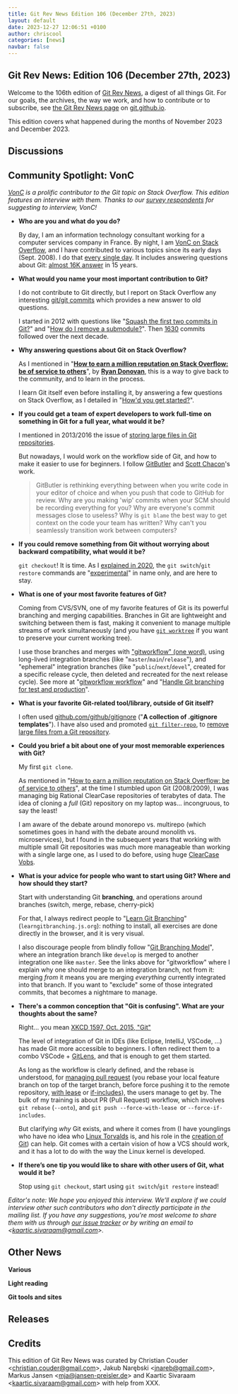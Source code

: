 ```yaml
---
title: Git Rev News Edition 106 (December 27th, 2023)
layout: default
date: 2023-12-27 12:06:51 +0100
author: chriscool
categories: [news]
navbar: false
---
```


## Git Rev News: Edition 106 (December 27th, 2023)

Welcome to the 106th edition of [Git Rev News](https://git.github.io/rev_news/rev_news/),
a digest of all things Git. For our goals, the archives, the way we work, and how to contribute or to
subscribe, see [the Git Rev News page](https://git.github.io/rev_news/rev_news/) on [git.github.io](http://git.github.io).

This edition covers what happened during the months of November 2023 and December 2023.

## Discussions

<!---
### General
-->

<!---
### Reviews
-->

<!---
### Support
-->

## Community Spotlight: VonC

_[VonC](https://stackoverflow.com/users/6309/vonc) is a
prolific contributor to the Git topic on Stack Overflow. This edition features an
interview with them. Thanks to our [survey respondents](https://git.github.io/rev_news/2023/06/30/edition-100#some-statistics-about-the-ongoing-first-git-rev-news-readers-survey)
for suggesting to interview, VonC!_

* **Who are you and what do you do?**

  By day, I am an information technology consultant working for a computer services
  company in France. By night, I am [VonC on Stack Overflow](https://stackoverflow.com/users/6309),
  and I have contributed to various topics since its early days (Sept. 2008).
  I do that [every single day](https://meta.stackexchange.com/q/122976/6309).
  It includes answering questions about Git: [almost 16K answer](https://stackoverflow.com/search?q=user:6309+[git])
  in 15 years.

* **What would you name your most important contribution to Git?**

  I do not contribute to Git directly, but I report on Stack Overflow
  any interesting [git/git commits](https://github.com/git/git/commits/master)
  which provides a new answer to old questions.

  I started in 2012 with questions like "[Squash the first two commits in Git?](https://stackoverflow.com/a/598788/6309)"
  and "[How do I remove a submodule?](https://stackoverflow.com/a/16162000/6309)".
  Then [1630](https://stackoverflow.com/search?page=33&tab=Newest&pagesize=50&q=user%3a6309%20%22see%20commit%22&searchOn=3)
  commits followed over the next decade.

* **Why answering questions about Git on Stack Overflow?**

  As I mentioned in "[**How to earn a million reputation on Stack Overflow: be of service to others**](https://stackoverflow.blog/2022/10/09/how-to-earn-a-million-reputation-on-stack-overflow-be-of-service-to-others/)",
  by **[Ryan Donovan](https://twitter.com/RThorDonovan)**, this is a way to
  give back to the community, and to learn in the process.

  I learn Git itself even before installing it, by answering a few
  questions on Stack Overflow, as I detailed in "[How'd you get started?](https://meta.stackexchange.com/a/367773/6309)".

* **If you could get a team of expert developers to work full-time on something in Git for a full year, what would it be?**

  I mentioned in 2013/2016 the issue of [storing large files in Git repositories](https://stackoverflow.com/a/17897705/6309).

  But nowadays, I would work on the workflow side of Git, and how to make
  it easier to use for beginners. I follow [GitButler](https://docs.gitbutler.com/)
  and [Scott Chacon](https://twitter.com/chacon)'s work.

  > GitButler is rethinking everything between when you write code in your editor of choice and when you push that code to GitHub for review.
  > Why are you making 'wip' commits when your SCM should be recording everything for you?
  > Why are everyone's commit messages close to useless?
  > Why is `git blame` the best way to get context on the code your team has written?
  > Why can't you seamlessly transition work between computers?

* **If you could remove something from Git without worrying about backward compatibility, what would it be?**

  `git checkout`! It is time. As I [explained in 2020](https://stackoverflow.com/questions/58003030/what-is-the-git-restore-command-and-what-is-the-difference-between-git-restor#comment115524702_58003889),
  the `git switch`/`git restore` commands are "[experimental](https://github.com/git/git/commit/4e43b7ff1ea4b6f16b93a432b6718e9ab38749bd)"
  in name only, and are here to stay.


* **What is one of your most favorite features of Git?**

  Coming from CVS/SVN, one of my favorite features of Git is its powerful
  branching and merging capabilities. Branches in Git are lightweight and
  switching between them is fast, making it convenient to manage multiple
  streams of work simultaneously (and you have [`git worktree`](https://stackoverflow.com/a/30185564/6309)
  if you want to preserve your current working tree).

  I use those branches and merges with ["gitworkflow" (one word)](https://stackoverflow.com/a/57175304/6309),
  using long-lived integration branches (like "`master`/`main`/`release`"),
  and "ephemeral" integration branches (like "`public`/`next`/`devel`",
  created for a specific release cycle, then deleted and recreated for the
  next release cycle). See more at "[gitworkflow workflow](https://stackoverflow.com/a/53405887/6309)"
  and "[Handle Git branching for test and production](https://stackoverflow.com/a/44470240/6309)".

* **What is your favorite Git-related tool/library, outside of Git itself?**

  I often used [github.com/github/gitignore](https://github.com/github/gitignore)
  ("**A collection of .gitignore templates**"). I have also used and promoted
  [`git filter-repo`](https://github.com/newren/git-filter-repo), to
  [remove large files from a Git repository](https://stackoverflow.com/a/76300821/6309).

* **Could you brief a bit about one of your most memorable experiences with Git?**

  My first `git clone`.

  As mentioned in "[How to earn a million reputation on Stack Overflow: be of service to others](https://stackoverflow.blog/2022/10/09/how-to-earn-a-million-reputation-on-stack-overflow-be-of-service-to-others/)",
  at the time I stumbled upon Git (2008/2009), I was managing big Rational
  ClearCase repositories of terabytes of data. The idea of cloning a *full* (Git)
  repository on my laptop was... incongruous, to say the least!

  I am aware of the debate around monorepo vs. multirepo (which sometimes
  goes in hand with the debate around monolith vs. microservices), but I found
  in the subsequent years that working with multiple small Git repositories was
  much more manageable than working with a single large one, as I used to do
  before, using huge [ClearCase Vobs](https://www.ibm.com/docs/en/rational-clearcase/9.0.0?topic=clearcase-about-vobs-versioned-objects).

* **What is your advice for people who want to start using Git? Where and how should they start?**

  Start with understanding Git **branching**, and operations around branches
  (switch, merge, rebase, cherry-pick)

  For that, I always redirect people to "[Learn Git Branching](https://learngitbranching.js.org)"
  (`learngitbranching.js.org`): nothing to install, all exercises are done
  directly in the browser, and it is very visual.

  I also discourage people from blindly follow "[Git Branching Model](https://nvie.com/posts/a-successful-git-branching-model/)",
  where an integration branch like `develop` is merged to another integration
  one like `master`. See the links above for "gitworkflow" where I explain
  why one should merge to an integration branch, not from it: merging *from*
  it means you are merging *everything* currently integrated into that branch.
  If you want to "exclude" some of those integrated commits, that becomes a
  nightmare to manage.

* **There's a common conception that "Git is confusing". What are your thoughts about the same?**

  Right... you mean [XKCD 1597, Oct. 2015, "Git"](https://explainxkcd.com/wiki/index.php/1597:_Git)

  The level of integration of Git in IDEs (like Eclipse, IntelliJ, VSCode, ...)
  has made Git more accessible to beginners. I often redirect them to a combo
  VSCode + [GitLens](https://marketplace.visualstudio.com/items?itemName=eamodio.gitlens),
  and that is enough to get them started.

  As long as the workflow is clearly defined, and the rebase is understood,
  for [managing pull request](https://stackoverflow.com/a/44672221/6309)
  (you rebase your local feature branch on top of the target branch,
  before force pushing it to the remote repository, [with lease](https://stackoverflow.com/a/52937476/6309)
  or [if-includes](https://stackoverflow.com/a/64627761/6309)), the users
  manage to get by. The bulk of my training is about PR (Pull Request)
  workflow, which involves `git rebase` (`--onto`), and
  `git push --force-with-lease `or `--force-if-includes`.

  But clarifying *why* Git exists, and where it comes from (I have younglings
  who have no idea who [Linux Torvalds](https://en.wikipedia.org/wiki/Linus_Torvalds)
  is, and his role in the [creation of Git](https://en.wikipedia.org/wiki/Git#History))
  can help. Git comes with a certain vision of how a VCS should work, and
  it has a lot to do with the way the Linux kernel is developed.

* **If there’s one tip you would like to share with other users of Git, what would it be?**

  Stop using `git checkout`, start using `git switch`/`git restore` instead!

_Editor's note: We hope you enjoyed this interview. We'll explore if we could
interview other such contributors who don't directly participate in the mailing
list. If you have any suggestions, you're most welcome to share them with us through
[our issue tracker](https://github.com/git/git.github.io/issues) or by writing an
email to &lt;<kaartic.sivaraam@gmail.com>&gt;._

## Other News

__Various__


__Light reading__

<!---
__Easy watching__
-->

__Git tools and sites__


## Releases


## Credits

This edition of Git Rev News was curated by
Christian Couder &lt;<christian.couder@gmail.com>&gt;,
Jakub Narębski &lt;<jnareb@gmail.com>&gt;,
Markus Jansen &lt;<mja@jansen-preisler.de>&gt; and
Kaartic Sivaraam &lt;<kaartic.sivaraam@gmail.com>&gt;
with help from XXX.
